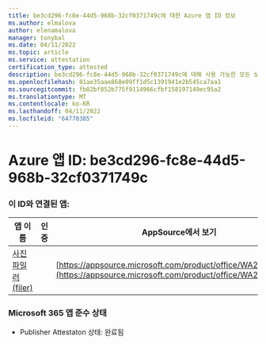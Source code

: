 ```yaml
---
title: be3cd296-fc8e-44d5-968b-32cf0371749c에 대한 Azure 앱 ID 정보
ms.author: elmalova
author: elenamalova
manager: tonybal
ms.date: 04/11/2022
ms.topic: article
ms.service: attestation
certification_type: attested
description: be3cd296-fc8e-44d5-968b-32cf0371749c에 대해 사용 가능한 모든 보안 및 규정 준수 정보입니다.
ms.openlocfilehash: 81ae35aae868e09ff1d5c1391941e2b545ca7aa1
ms.sourcegitcommit: fb02bf852b775f9114966cfbf158197149ec95a2
ms.translationtype: MT
ms.contentlocale: ko-KR
ms.lasthandoff: 04/11/2022
ms.locfileid: "64770385"
---
```

# <a name="azure-app-id-be3cd296-fc8e-44d5-968b-32cf0371749c"></a>Azure 앱 ID: be3cd296-fc8e-44d5-968b-32cf0371749c


### <a name="apps-associated-with-this-id"></a>이 ID와 연결된 앱:
| **앱 이름** | **인증** | **AppSource에서 보기** |
|--------------|---------------|-----------------------|
| [사진 파일러(filer)](../forward/WA200003881.md) |  | [https://appsource.microsoft.com/product/office/WA200003881](https://appsource.microsoft.com/product/office/WA200003881) |

### <a name="microsoft-365-app-compliance-status"></a>Microsoft 365 앱 준수 상태
- Publisher Attestaton 상태: 완료됨
